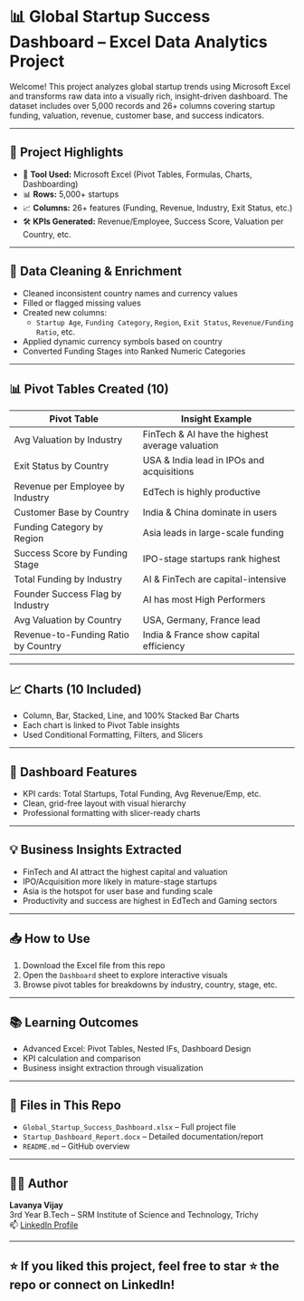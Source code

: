 # 📊 Global Startup Success Dashboard – Excel Data Analytics Project

Welcome! This project analyzes global startup trends using Microsoft Excel and transforms raw data into a visually rich, insight-driven dashboard. The dataset includes over 5,000 records and 26+ columns covering startup funding, valuation, revenue, customer base, and success indicators.

---

## 📌 Project Highlights

- 📁 **Tool Used:** Microsoft Excel (Pivot Tables, Formulas, Charts, Dashboarding)
- 📊 **Rows:** 5,000+ startups
- 📈 **Columns:** 26+ features (Funding, Revenue, Industry, Exit Status, etc.)
- 🛠 **KPIs Generated:** Revenue/Employee, Success Score, Valuation per Country, etc.

---

## 🧹 Data Cleaning & Enrichment

- Cleaned inconsistent country names and currency values
- Filled or flagged missing values
- Created new columns:
  - `Startup Age`, `Funding Category`, `Region`, `Exit Status`, `Revenue/Funding Ratio`, etc.
- Applied dynamic currency symbols based on country
- Converted Funding Stages into Ranked Numeric Categories

---

## 📊 Pivot Tables Created (10)

| Pivot Table                          | Insight Example                                  |
|--------------------------------------|--------------------------------------------------|
| Avg Valuation by Industry            | FinTech & AI have the highest average valuation  |
| Exit Status by Country               | USA & India lead in IPOs and acquisitions        |
| Revenue per Employee by Industry     | EdTech is highly productive                      |
| Customer Base by Country             | India & China dominate in users                  |
| Funding Category by Region           | Asia leads in large-scale funding                |
| Success Score by Funding Stage       | IPO-stage startups rank highest                  |
| Total Funding by Industry            | AI & FinTech are capital-intensive               |
| Founder Success Flag by Industry     | AI has most High Performers                      |
| Avg Valuation by Country             | USA, Germany, France lead                        |
| Revenue-to-Funding Ratio by Country  | India & France show capital efficiency           |

---

## 📈 Charts (10 Included)

- Column, Bar, Stacked, Line, and 100% Stacked Bar Charts
- Each chart is linked to Pivot Table insights
- Used Conditional Formatting, Filters, and Slicers

---

## 🧾 Dashboard Features

- KPI cards: Total Startups, Total Funding, Avg Revenue/Emp, etc.
- Clean, grid-free layout with visual hierarchy
- Professional formatting with slicer-ready charts

---

## 💡 Business Insights Extracted

- FinTech and AI attract the highest capital and valuation
- IPO/Acquisition more likely in mature-stage startups
- Asia is the hotspot for user base and funding scale
- Productivity and success are highest in EdTech and Gaming sectors

---

## 📥 How to Use

1. Download the Excel file from this repo
2. Open the `Dashboard` sheet to explore interactive visuals
3. Browse pivot tables for breakdowns by industry, country, stage, etc.

---

## 📚 Learning Outcomes

- Advanced Excel: Pivot Tables, Nested IFs, Dashboard Design
- KPI calculation and comparison
- Business insight extraction through visualization

---

## 📂 Files in This Repo

- `Global_Startup_Success_Dashboard.xlsx` – Full project file
- `Startup_Dashboard_Report.docx` – Detailed documentation/report
- `README.md` – GitHub overview

---

## 🧑‍💻 Author

**Lavanya Vijay**  
3rd Year B.Tech – SRM Institute of Science and Technology, Trichy  
📫 [LinkedIn Profile]([https://www.linkedin.com/](https://www.linkedin.com/in/lavanyavijay1219?utm_source=share&utm_campaign=share_via&utm_content=profile&utm_medium=android_app)) 

---

## ⭐️ If you liked this project, feel free to star ⭐ the repo or connect on LinkedIn!

